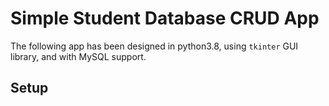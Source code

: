 # Simple Student Database CRUD App 
The following app has been designed in python3.8, using `tkinter` GUI library, and with MySQL support.

## Setup
 
